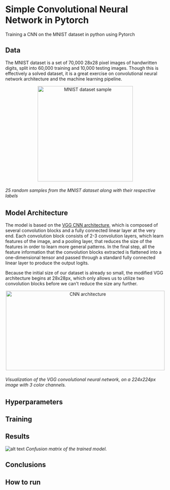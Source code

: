 # Simple Convolutional Neural Network in Pytorch
Training a CNN on the MNIST dataset in python using Pytorch

## Data

The MNIST dataset is a set of 70,000 28x28 pixel images of handwritten digits, split into 60,000 training and 10,000 testing images. Though this is effectively a solved dataset, it is a great exercise on convolutional neural network architecture and the machine learning pipeline.
<p align="center">
  <img src="https://github.com/user-attachments/assets/4cadecaf-9b3b-42f4-87bf-c73d48631ab7" alt="MNIST dataset sample" width=300 height=300/>
</p>

###### *25 random samples from the MNIST dataset along with their respective labels*

## Model Architecture

The model is based on the [VGG CNN architecture](https://arxiv.org/abs/1409.1556), which is composed of several convolution blocks and a fully connected linear layer at the very end. Each convolution block consists of 2-3 convolution layers, which learn features of the image, and a pooling layer, that reduces the size of the features in order to learn more general patterns. In the final step, all the feature information that the convolution blocks extracted is flattened into a one-dimensional tensor and passed through a standard fully connected linear layer to produce the output logits.

Because the initial size of our dataset is already so small, the modified VGG architecture begins at 28x28px, which only allows us to utilize two convolution blocks before we can't reduce the size any further.

<p align="center">
  <img src="https://github.com/user-attachments/assets/d38825ba-bba8-4191-83e2-f8fc1c15331a" alt="CNN architecture" width=500 height=250/>
</p>

###### *Visualization of the VGG convolutional neural network, on a 224x224px image with 3 color channels.*

## Hyperparameters

## Training

## Results
![alt text](https://github.com/user-attachments/assets/f1f927e2-d379-46eb-afa4-1a76041f283c "Confusion matrix of the trained model")
*Confusion matrix of the trained model.*

## Conclusions

## How to run
